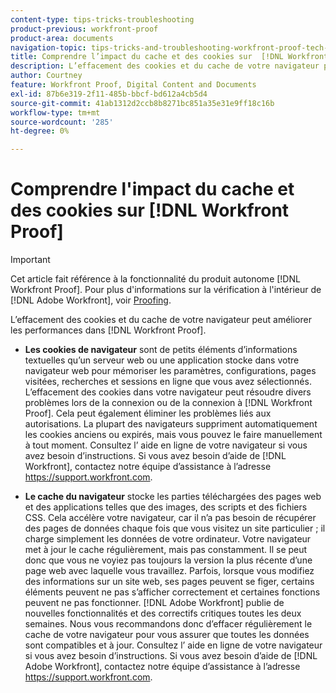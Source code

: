 ```yaml
---
content-type: tips-tricks-troubleshooting
product-previous: workfront-proof
product-area: documents
navigation-topic: tips-tricks-and-troubleshooting-workfront-proof-tech-corner
title: Comprendre l’impact du cache et des cookies sur  [!DNL Workfront Proof]
description: L’effacement des cookies et du cache de votre navigateur peut améliorer les performances dans  [!DNL Workfront Proof].
author: Courtney
feature: Workfront Proof, Digital Content and Documents
exl-id: 87b6e319-2f11-485b-bbcf-bd612a4cb5d4
source-git-commit: 41ab1312d2ccb8b8271bc851a35e31e9ff18c16b
workflow-type: tm+mt
source-wordcount: '285'
ht-degree: 0%

---
```


# Comprendre l&#39;impact du cache et des cookies sur [!DNL Workfront Proof]

>[!IMPORTANT]
>
>Cet article fait référence à la fonctionnalité du produit autonome [!DNL Workfront Proof]. Pour plus d&#39;informations sur la vérification à l&#39;intérieur de [!DNL Adobe Workfront], voir [Proofing](../../../review-and-approve-work/proofing/proofing.md).

L’effacement des cookies et du cache de votre navigateur peut améliorer les performances dans [!DNL Workfront Proof].

* **Les cookies de navigateur** sont de petits éléments d’informations textuelles qu’un serveur web ou une application stocke dans votre navigateur web pour mémoriser les paramètres, configurations, pages visitées, recherches et sessions en ligne que vous avez sélectionnés.
L’effacement des cookies dans votre navigateur peut résoudre divers problèmes lors de la connexion ou de la connexion à [!DNL Workfront Proof]. Cela peut également éliminer les problèmes liés aux autorisations. La plupart des navigateurs suppriment automatiquement les cookies anciens ou expirés, mais vous pouvez le faire manuellement à tout moment. Consultez l’ aide en ligne de votre navigateur si vous avez besoin d’instructions. Si vous avez besoin d’aide de [!DNL Workfront], contactez notre équipe d’assistance à l’adresse https://support.workfront.com.

* **Le cache du navigateur** stocke les parties téléchargées des pages web et des applications telles que des images, des scripts et des fichiers CSS. Cela accélère votre navigateur, car il n’a pas besoin de récupérer des pages de données chaque fois que vous visitez un site particulier ; il charge simplement les données de votre ordinateur.
Votre navigateur met à jour le cache régulièrement, mais pas constamment. Il se peut donc que vous ne voyiez pas toujours la version la plus récente d’une page web avec laquelle vous travaillez. Parfois, lorsque vous modifiez des informations sur un site web, ses pages peuvent se figer, certains éléments peuvent ne pas s’afficher correctement et certaines fonctions peuvent ne pas fonctionner.
  [!DNL Adobe Workfront] publie de nouvelles fonctionnalités et des correctifs critiques toutes les deux semaines. Nous vous recommandons donc d’effacer régulièrement le cache de votre navigateur pour vous assurer que toutes les données sont compatibles et à jour. Consultez l’ aide en ligne de votre navigateur si vous avez besoin d’instructions. Si vous avez besoin d’aide de [!DNL Adobe Workfront], contactez notre équipe d’assistance à l’adresse https://support.workfront.com.
